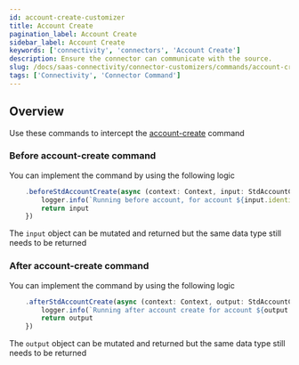 ```yaml
---
id: account-create-customizer
title: Account Create
pagination_label: Account Create
sidebar_label: Account Create
keywords: ['connectivity', 'connectors', 'Account Create']
description: Ensure the connector can communicate with the source.
slug: /docs/saas-connectivity/connector-customizers/commands/account-create
tags: ['Connectivity', 'Connector Command']
---
```


## Overview

Use these commands to intercept the [account-create](../../commands/account-create) command

### Before account-create command

You can implement the command by using the following logic

```javascript
    .beforeStdAccountCreate(async (context: Context, input: StdAccountCreateInput) => {
        logger.info(`Running before account, for account ${input.identity}`)
        return input
    })
```
The `input` object can be mutated and returned but the same data type still needs to be returned 

### After account-create command

You can implement the command by using the following logic

```javascript
    .afterStdAccountCreate(async (context: Context, output: StdAccountCreateOutput) => {
        logger.info(`Running after account create for account ${output.identity}`)
        return output
    })
```
The `output` object can be mutated and returned but the same data type still needs to be returned 